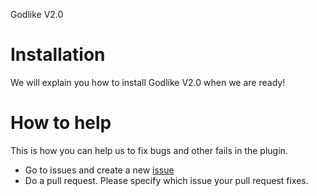 Godlike V2.0

Installation
===========
We will explain you how to install Godlike V2.0 when we are ready!

How to help
===========
This is how you can help us to fix bugs and other fails in the plugin.
 * Go to issues and create a new [issue](https://github.com/MarcoBoekholt/Godlike-2.0/issues/new)
 * Do a pull request. Please specify which issue your pull request fixes.
